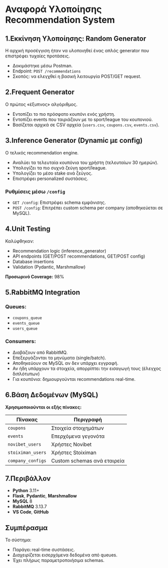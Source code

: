 # Αναφορά Υλοποίησης Recommendation System

## 1.Εκκίνηση Υλοποίησης: Random Generator
Η αρχική προσέγγιση ήταν να υλοποιηθεί ένας απλός generator που επιστρέφει τυχαίες προτάσεις.

- Δοκιμάστηκε μέσω Postman.
- Endpoint: `POST /recommendations`
- Σκοπός: να ελεγχθεί η βασική λειτουργία POST/GET request.

## 2.Frequent Generator
Ο πρώτος «έξυπνος» αλγόριθμος.

- Εντοπίζει το πιο πρόσφατο κουπόνι ενός χρήστη.
- Εντοπίζει events που ταιριάζουν με το sport/league του κουπονιού.
- Βασίζεται αρχικά σε CSV αρχεία (`users.csv`, `coupons.csv`, `events.csv`).

## 3.Inference Generator (Dynamic με config)
Ο τελικός recommendation engine.

- Αναλύει τα τελευταία κουπόνια του χρήστη (τελευταίων 30 ημερών).
- Υπολογίζει τα πιο συχνά ζεύγη sport/league.
- Υπολογίζει το μέσο stake ανά ζεύγος.
- Επιστρέφει personalized συστάσεις.

### Ρυθμίσεις μέσω `/config`
- `GET /config`: Επιστρέφει schema εμφάνισης.
- `POST /config`: Επιτρέπει custom schema per company (αποθηκεύεται σε MySQL).

## 4.Unit Testing
Καλύφθηκαν:
- Recommendation logic (inference_generator)
- API endpoints (GET/POST recommendations, GET/POST config)
- Database insertions
- Validation (Pydantic, Marshmallow)

**Προσωρινό Coverage:** 98%

## 5.RabbitMQ Integration
### Queues:
- `coupons_queue`
- `events_queue`
- `users_queue`

### Consumers:
- Διαβάζουν από RabbitMQ.
- Επεξεργάζονται τα μηνύματα (single/batch).
- Αποθηκεύουν σε MySQL αν δεν υπάρχει εγγραφή.
- Αν ήδη υπάρχουν τα στοιχεία, απορρίπτει την εισαγωγή τους (έλεγχος διπλότυπων)
- Για κουπόνια: δημιουργούνται recommendations real-time.

## 6.Βάση Δεδομένων (MySQL)
**Χρησιμοποιούνται οι εξής πίνακες:**

| Πίνακας             | Περιγραφή                              |
|---------------------|------------------------------------------|
| `coupons`           | Στοιχεία στοιχημάτων                     |
| `events`            | Επερχόμενα γεγονότα                      |
| `novibet_users`     | Χρήστες Novibet                         |
| `stoiximan_users`   | Χρήστες Stoiximan                       |
| `company_configs`   | Custom schemas ανά εταιρεία             |

## 7.Περιβάλλον
- **Python** 3.11+
- **Flask**, **Pydantic**, **Marshmallow**
- **MySQL** 8
- **RabbitMQ** 3.13.7
- **VS Code**, **GitHub**

## Συμπέρασμα
Το σύστημα:

- Παράγει real-time συστάσεις.
- Διαχειρίζεται εισερχόμενα δεδομένα από queues.
- Έχει πλήρως παραμετροποιήσιμα schemas.

